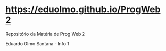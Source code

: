 # https://eduolmo.github.io/ProgWeb2
Repositório da Matéria de Prog Web 2</h1>

Eduardo Olmo Santana - Info 1</h2>
